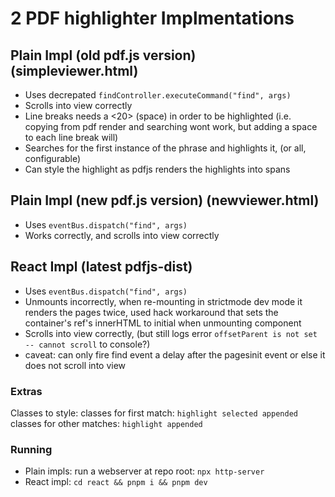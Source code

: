 # 2 PDF highlighter Implmentations

## Plain Impl (old pdf.js version) (simpleviewer.html)

- Uses decrepated `findController.executeCommand("find", args)`
- Scrolls into view correctly
- Line breaks needs a <20> (space) in order to be highlighted (i.e. copying from pdf render and searching wont work, but adding a space to each line break will)
- Searches for the first instance of the phrase and highlights it, (or all, configurable)
- Can style the highlight as pdfjs renders the highlights into spans

## Plain Impl (new pdf.js version) (newviewer.html)

- Uses `eventBus.dispatch("find", args)`
- Works correctly, and scrolls into view correctly

## React Impl (latest pdfjs-dist)

- Uses `eventBus.dispatch("find", args)`
- Unmounts incorrectly, when re-mounting in strictmode dev mode it renders the pages twice, used hack workaround that sets the container's ref's innerHTML to initial when unmounting component
- Scrolls into view correctly, (but still logs error `offsetParent is not set -- cannot scroll` to console?)
- caveat: can only fire find event a delay after the pagesinit event or else it does not scroll into view

### Extras

Classes to style:
classes for first match: `highlight selected appended`
classes for other matches: `highlight appended`

### Running

- Plain impls: run a webserver at repo root: `npx http-server`
- React impl: `cd react && pnpm i && pnpm dev`
